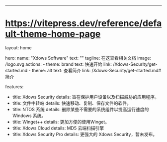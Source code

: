 ---
# https://vitepress.dev/reference/default-theme-home-page
layout: home

hero:
  name: "Xdows Software"
  text: ""
  tagline: 在这查看相关文档
  image: /logo.svg
  actions:
    - theme: brand
      text: 快速开始
      link: /Xdows-Security/get-started.md
    - theme: alt
      text: 查看简介
      link: /Xdows-Security/get-started.md#简介

features:
  - title: Xdows Security
    details: 旨在保护用户设备以及扫描威胁的应用程序。
  - title: 文件中转站
    details: 快速移动、复制、保存文件的软件。
  - title: NTOS 系统
    details: 删除某些不需要的系统组件以提高运行速度的 Windows 系统。
  - title: Winget++
    details: 更加方便的使用Winget。
  - title: Xdows Cloud
    details: MD5 云端扫描引擎
  - title: Xdows Security Pro
    details: 更强大的 Xdows Security，暂未发布。
